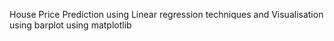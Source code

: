 House Price Prediction using Linear regression techniques and Visualisation using barplot using matplotlib 
